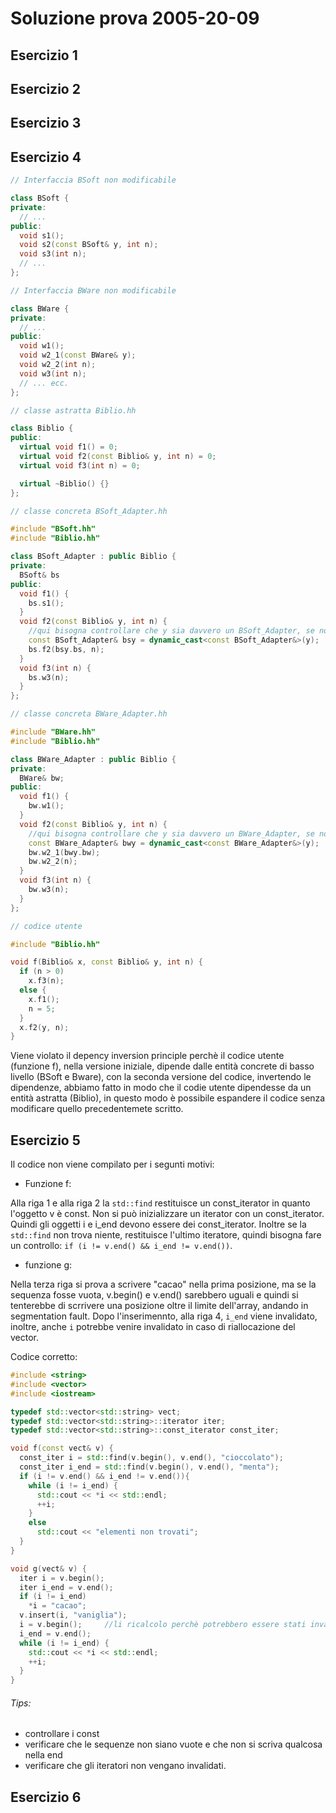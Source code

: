 # Soluzione prova 2005-20-09

## Esercizio 1

## Esercizio 2

## Esercizio 3

## Esercizio 4

```c++
// Interfaccia BSoft non modificabile

class BSoft {
private:
  // ...
public:
  void s1();
  void s2(const BSoft& y, int n);
  void s3(int n);
  // ...
};

// Interfaccia BWare non modificabile

class BWare {
private:
  // ...
public:
  void w1();
  void w2_1(const BWare& y);
  void w2_2(int n);
  void w3(int n);
  // ... ecc.
};

// classe astratta Biblio.hh

class Biblio {
public:
  virtual void f1() = 0;
  virtual void f2(const Biblio& y, int n) = 0;
  virtual void f3(int n) = 0;

  virtual ~Biblio() {}
};

// classe concreta BSoft_Adapter.hh

#include "BSoft.hh"
#include "Biblio.hh"

class BSoft_Adapter : public Biblio {
private:
  BSoft& bs
public:
  void f1() {
    bs.s1();
  }
  void f2(const Biblio& y, int n) {
    //qui bisogna controllare che y sia davvero un BSoft_Adapter, se non lo è lancerà un eccezione
    const BSoft_Adapter& bsy = dynamic_cast<const BSoft_Adapter&>(y);
    bs.f2(bsy.bs, n);
  }
  void f3(int n) {
    bs.w3(n);
  }
};

// classe concreta BWare_Adapter.hh

#include "BWare.hh"
#include "Biblio.hh"

class BWare_Adapter : public Biblio {
private:
  BWare& bw;
public:
  void f1() {
    bw.w1();
  }
  void f2(const Biblio& y, int n) {
    //qui bisogna controllare che y sia davvero un BWare_Adapter, se non lo è lancerà un eccezione
    const BWare_Adapter& bwy = dynamic_cast<const BWare_Adapter&>(y);
    bw.w2_1(bwy.bw);
    bw.w2_2(n);
  }
  void f3(int n) {
    bw.w3(n);
  }
};

// codice utente

#include "Biblio.hh"

void f(Biblio& x, const Biblio& y, int n) {
  if (n > 0)
    x.f3(n);
  else {
    x.f1();
    n = 5;
  }
  x.f2(y, n);
}
```

Viene violato il depency inversion principle perchè il codice utente (funzione f), nella versione iniziale, dipende dalle entità concrete di basso livello (BSoft e Bware), con la seconda versione del codice, invertendo le dipendenze, abbiamo fatto in modo che il codie utente dipendesse da un entità astratta (Biblio), in questo modo è possibile espandere il codice senza modificare quello precedentemete scritto. 


## Esercizio 5

Il codice non viene compilato per i segunti motivi:
* Funzione f:

Alla riga 1 e alla riga 2 la ``std::find`` restituisce un const_iterator in quanto l'oggetto v è const. Non si può inizializzare un iterator con un const_iterator.
Quindi gli oggetti i e i_end devono essere dei const_iterator.
Inoltre se la ``std::find`` non trova niente, restituisce l'ultimo iteratore, quindi bisogna fare un controllo: ``if (i != v.end() && i_end != v.end())``.

* funzione g:

Nella terza riga si prova a scrivere "cacao" nella prima posizione, ma se la sequenza fosse vuota, v.begin() e v.end() sarebbero uguali e quindi si tenterebbe di scrrivere una posizione oltre il limite dell'array, andando in segmentation fault.
Dopo l'inserimennto, alla riga 4,  ``i_end`` viene invalidato, inoltre, anche ``i`` potrebbe venire invalidato in caso di riallocazione del vector.

Codice corretto:

```c++
#include <string>
#include <vector>
#include <iostream>

typedef std::vector<std::string> vect;
typedef std::vector<std::string>::iterator iter;
typedef std::vector<std::string>::const_iterator const_iter;

void f(const vect& v) {
  const_iter i = std::find(v.begin(), v.end(), "cioccolato");
  const_iter i_end = std::find(v.begin(), v.end(), "menta");
  if (i != v.end() && i_end != v.end()){
    while (i != i_end) {
      std::cout << *i << std::endl;
      ++i;
    }
    else
      std::cout << "elementi non trovati";
  }
}

void g(vect& v) {
  iter i = v.begin();
  iter i_end = v.end();
  if (i != i_end)
    *i = "cacao";
  v.insert(i, "vaniglia");
  i = v.begin();     //li ricalcolo perchè potrebbero essere stati invalidati
  i_end = v.end();
  while (i != i_end) {
    std::cout << *i << std::endl;
    ++i;
  }
}
```
###### Tips:
* controllare i const
* verificare che le sequenze non siano vuote e che non si scriva qualcosa nella end
* verificare che gli iteratori non vengano invalidati.


## Esercizio 6